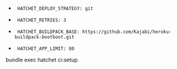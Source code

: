-      HATCHET_DEPLOY_STRATEGY: git
-      HATCHET_RETRIES: 3
-      HATCHET_BUILDPACK_BASE: https://github.com/Kajabi/heroku-buildpack-bootboot.git
-      HATCHET_APP_LIMIT: 80

bundle exec hatchet ci:setup
